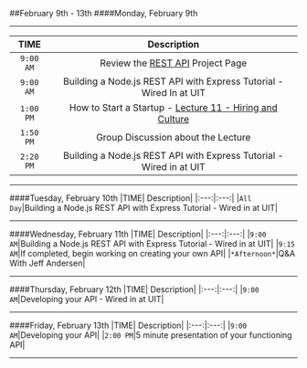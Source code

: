 ##February 9th - 13th
####Monday, February 9th

---

|TIME| Description|
|:---:|:---:|
|`9:00 AM`|Review the [REST API](../../projects/mobile/2-api.md) Project Page|
|`9:00 AM`|Building a Node.js REST API with Express Tutorial - Wired In at UIT|
|`1:00 PM`|How to Start a Startup - [Lecture 11 - Hiring and Culture](https://www.youtube.com/watch?v=H8Dl8rZ6qwE&list=PL5q_lef6zVkaTY_cT1k7qFNF2TidHCe-1&index=11)|
|`1:50 PM`|Group Discussion about the Lecture|
|`2:20 PM`|Building a Node.js REST API with Express Tutorial - Wired in at UIT|

---

####Tuesday, February 10th
|TIME| Description|
|:---:|:---:|
|`All Day`|Building a Node.js REST API with Express Tutorial - Wired in at UIT|

---

####Wednesday, February 11th
|TIME| Description|
|:---:|:---:|
|`9:00 AM`|Building a Node.js REST API with Express Tutorial - Wired in at UIT|
|`9:15 AM`|If completed, begin working on creating your own API|
|`*Afternoon*`|Q&A With Jeff Andersen|

---

####Thursday, February 12th
|TIME| Description|
|:---:|:---:|
|`9:00 AM`|Developing your API - Wired in at UIT|

---

####Friday, February 13th
|TIME| Description|
|:---:|:---:|
|`9:00 AM`|Developing your API|
|`2:00 PM`|5 minute presentation of your functioning API|

---
